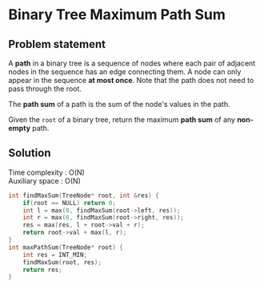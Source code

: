 # Binary Tree Maximum Path Sum

## Problem statement

A **path** in a binary tree is a sequence of nodes where each pair of adjacent nodes in the sequence has an edge connecting them. A node can only appear in the sequence **at most once**. Note that the path does not need to pass through the root.

The **path sum** of a path is the sum of the node's values in the path.

Given the `root` of a binary tree, return the maximum **path sum** of any **non-empty** path.

## Solution

Time complexity : O(N)  
Auxiliary space : O(N)

```cpp
int findMaxSum(TreeNode* root, int &res) {
    if(root == NULL) return 0;
    int l = max(0, findMaxSum(root->left, res));
    int r = max(0, findMaxSum(root->right, res));
    res = max(res, l + root->val + r);
    return root->val + max(l, r);
}
int maxPathSum(TreeNode* root) {
    int res = INT_MIN;
    findMaxSum(root, res);
    return res;
}
```
